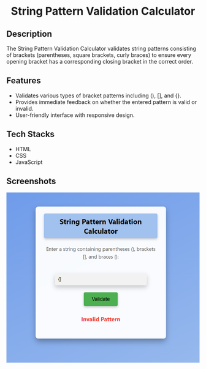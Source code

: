 # <p align="center">String Pattern Validation Calculator</p>


## Description

The String Pattern Validation Calculator validates string patterns consisting of brackets (parentheses, square brackets, curly braces) to ensure every opening bracket has a corresponding closing bracket in the correct order.

## Features

- Validates various types of bracket patterns including (), [], and {}.
- Provides immediate feedback on whether the entered pattern is valid or invalid.
- User-friendly interface with responsive design.

## Tech Stacks

- HTML
- CSS
- JavaScript

## Screenshots

![Screenshot](image.png)